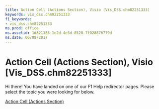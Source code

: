 ```yaml
---
title: Action Cell (Actions Section), Visio [Vis_DSS.chm82251333]
keywords: vis_dss.chm82251333
f1_keywords:
- vis_dss.chm82251333
ms.prod: office
ms.assetid: 1d821385-1e2d-4e3d-8528-7f028876779d
ms.date: 06/08/2017
---
```



# Action Cell (Actions Section), Visio [Vis_DSS.chm82251333]

Hi there! You have landed on one of our F1 Help redirector pages. Please select the topic you were looking for below.

[Action Cell (Actions Section)](http://msdn.microsoft.com/library/435e49ee-0b51-8ce3-0589-3f0717026f4a%28Office.15%29.aspx)

